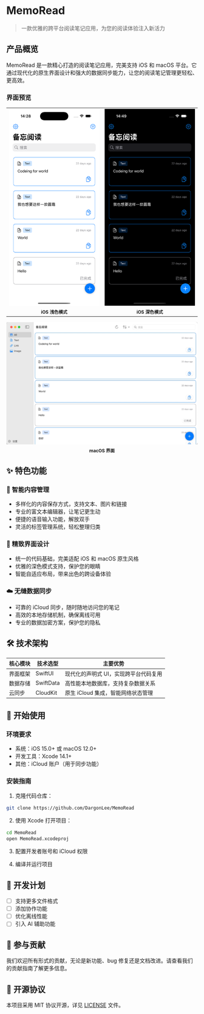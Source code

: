 # MemoRead

> 一款优雅的跨平台阅读笔记应用，为您的阅读体验注入新活力

## 产品概览

MemoRead 是一款精心打造的阅读笔记应用，完美支持 iOS 和 macOS 平台。它通过现代化的原生界面设计和强大的数据同步能力，让您的阅读笔记管理更轻松、更高效。

### 界面预览

<table>
  <tr>
    <td align="center"><img src="README.assets/Memo_iOS.png" alt="iOS Light Mode"/><br/><sub><b>iOS 浅色模式</b></sub></td>
    <td align="center"><img src="README.assets/Memo_iOS_Dark.png" alt="iOS Dark Mode"/><br/><sub><b>iOS 深色模式</b></sub></td>
  </tr>
</table>

<p align="center">
  <img src="README.assets/Memo_macOS.png" alt="macOS Mode"/><br/>
  <sub><b>macOS 界面</b></sub>
</p>

## ✨ 特色功能

### 📝 智能内容管理
- 多样化的内容保存方式，支持文本、图片和链接
- 专业的富文本编辑器，让笔记更生动
- 便捷的语音输入功能，解放双手
- 灵活的标签管理系统，轻松整理归类

### 🎨 精致界面设计
- 统一的代码基础，完美适配 iOS 和 macOS 原生风格
- 优雅的深色模式支持，保护您的眼睛
- 智能自适应布局，带来出色的跨设备体验

### ☁️ 无缝数据同步
- 可靠的 iCloud 同步，随时随地访问您的笔记
- 高效的本地存储机制，确保离线可用
- 专业的数据加密方案，保护您的隐私

## 🛠️ 技术架构

| 核心模块 | 技术选型 | 主要优势 |
|---------|---------|---------|
| 界面框架 | SwiftUI | 现代化的声明式 UI，实现跨平台代码复用 |
| 数据存储 | SwiftData | 高性能本地数据库，支持复杂数据关系 |
| 云同步 | CloudKit | 原生 iCloud 集成，智能网络状态管理 |

## 🚀 开始使用

### 环境要求

- 系统：iOS 15.0+ 或 macOS 12.0+
- 开发工具：Xcode 14.1+
- 其他：iCloud 账户（用于同步功能）

### 安装指南

1. 克隆代码仓库：
```bash
git clone https://github.com/DargonLee/MemoRead
```

2. 使用 Xcode 打开项目：
```bash
cd MemoRead
open MemoRead.xcodeproj
```

3. 配置开发者账号和 iCloud 权限

4. 编译并运行项目

## 📝 开发计划

- [ ] 支持更多文件格式
- [ ] 添加协作功能
- [ ] 优化离线性能
- [ ] 引入 AI 辅助功能

## 🤝 参与贡献

我们欢迎所有形式的贡献，无论是新功能、bug 修复还是文档改进。请查看我们的贡献指南了解更多信息。

## 📄 开源协议

本项目采用 MIT 协议开源，详见 [LICENSE](LICENSE) 文件。